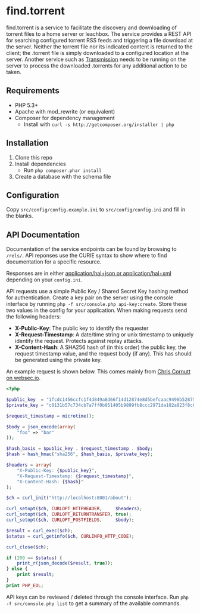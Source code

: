 find.torrent
============

find.torrent is a service to facilitate the discovery and downloading of torrent files to a home server or leachbox. The service provides a REST API for searching configured torrent RSS feeds and triggering a file download at the server. Neither the torrent file nor its indicated content is returned to the client; the .torrent file is simply downloaded to a configured location at the server. Another service such as [Transmission](http://www.transmissionbt.com/) needs to be running on the server to process the downloaded .torrents for any additional action to be taken.

Requirements
------------
* PHP 5.3+
* Apache with mod_rewrite (or equivalent)
* Composer for dependency management
    * Install with `curl -s http://getcomposer.org/installer | php`

Installation
------------
1. Clone this repo
2. Install dependencies
    * Run `php composer.phar install`
3. Create a database with the schema file

Configuration
-------------
Copy `src/config/config.example.ini` to `src/config/config.ini` and fill in the blanks.

API Documentation
-----------------
Documentation of the service endpoints can be found by browsing to `/rels/`. API reponses use the CURIE syntax to show where to find documentation for a specific resource.

Responses are in either [application/hal+json or application/hal+xml](http://stateless.co/hal_specification.html) depending on your `config.ini`.

API requests use a simple Public Key / Shared Secret Key hashing method for authentication. Create a key pair on the server using the console interface by running `php -f src/console.php api-key:create`. Store these two values in the config for your application. When making requests send the following headers:

* **X-Public-Key**: The public key to identify the requester
* **X-Request-Timestamp**: A date/time string or unix timestamp to uniquely identify the request. Protects against replay attacks.
* **X-Content-Hash**: A SHA256 hash of (in this order) the public key, the request timestamp value, and the request body (if any). This has should be generated using the private key.

An example request is shown below. This comes mainly from [Chris Cornutt on websec.io](http://websec.io/2013/02/14/API-Authentication-Public-Private-Key.html).
~~~ php
<?php

$public_key  = "1fcdc1456ccfc1f4d849a8d66f14d12874e8d5befcaac9498b528758f60155c0";
$private_key = "c0131b57c734cb7a7ff0b951405b9899fb8ccc2971da102a823f8c6386ce5025";

$request_timestamp = microtime();

$body = json_encode(array(
    "foo" => "bar"
));

$hash_basis = $public_key . $request_timestamp . $body;
$hash = hash_hmac("sha256", $hash_basis, $private_key);

$headers = array(
    "X-Public-Key: {$public_key}",
    "X-Request-Timestamp: {$request_timestamp}",
    "X-Content-Hash: {$hash}"
);

$ch = curl_init("http://localhost:8001/about");

curl_setopt($ch, CURLOPT_HTTPHEADER,     $headers);
curl_setopt($ch, CURLOPT_RETURNTRANSFER, true);
curl_setopt($ch, CURLOPT_POSTFIELDS,     $body);

$result = curl_exec($ch);
$status = curl_getinfo($ch, CURLINFO_HTTP_CODE);

curl_close($ch);

if (200 == $status) {
    print_r(json_decode($result, true));
} else {
    print $result;
}
print PHP_EOL;
~~~

API keys can be reviewed / deleted through the console interface. Run `php -f src/console.php list` to get a summary of the available commands.
